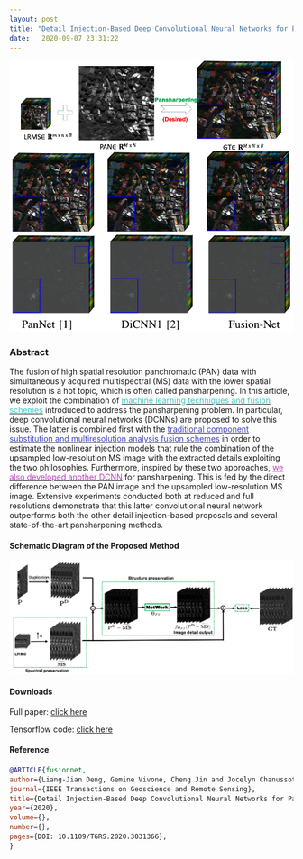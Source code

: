 ```yaml
---
layout: post
title: "Detail Injection-Based Deep Convolutional Neural Networks for Pansharpening"
date:   2020-09-07 23:31:22
---
```


![](/assets/images/IEEE_TGRS_Fusionnet.png)
### Abstract
The fusion of high spatial resolution panchromatic (PAN) data with simultaneously acquired multispectral (MS) data with the lower spatial resolution is a hot topic, which is often called pansharpening. In this article, we exploit the combination of [<span style="color: #3ec9c0">machine learning techniques and fusion schemes</span>]() introduced to address the pansharpening problem. In particular, deep convolutional neural networks (DCNNs) are proposed to solve this issue. The latter is combined first with the [<span style="color: #4044c2">traditional component substitution and multiresolution analysis fusion schemes</span>]() in order to estimate the nonlinear injection models that rule the combination of the upsampled low-resolution MS image with the extracted details exploiting the two philosophies. Furthermore, inspired by these two approaches, [<span style="color: #c23ec2">we also developed another DCNN</span>]() for pansharpening. This is fed by the direct difference between the PAN image and the upsampled low-resolution MS image. Extensive experiments conducted both at reduced and full resolutions demonstrate that this latter convolutional neural network outperforms both the other detail injection-based proposals and several state-of-the-art pansharpening methods.

#### Schematic Diagram of the Proposed Method
![](/assets/images/IEEE_TGRS_Fusionnet_schematic.png)
#### Downloads

Full paper: [click here](https://ChengJin-git.github.io/files/thesis/IEEE_TGRS_Fusionnet.pdf)

Tensorflow code: [click here](https://github.com/liangjiandeng/FusionNet)

#### Reference
```bib
@ARTICLE{fusionnet,
author={Liang-Jian Deng, Gemine Vivone, Cheng Jin and Jocelyn Chanussot},
journal={IEEE Transactions on Geoscience and Remote Sensing},
title={Detail Injection-Based Deep Convolutional Neural Networks for Pansharpening},
year={2020},
volume={},
number={},
pages={DOI: 10.1109/TGRS.2020.3031366},
}
```
